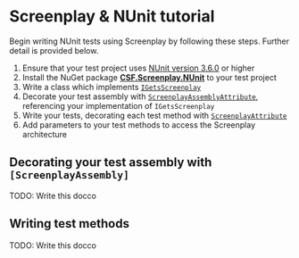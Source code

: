 # Screenplay & NUnit tutorial

Begin writing NUnit tests using Screenplay by following these steps.
Further detail is provided below.

1. Ensure that your test project uses [NUnit version 3.6.0] or higher
1. Install the NuGet package **[CSF.Screenplay.NUnit]** to your test project
1. Write a class which implements [`IGetsScreenplay`]
1. Decorate your test assembly with [`ScreenplayAssemblyAttribute`], referencing your implementation of `IGetsScreenplay`
1. Write your tests, decorating each test method with [`ScreenplayAttribute`]
1. Add parameters to your test methods to access the Screenplay architecture

[NUnit version 3.6.0]: https://www.nuget.org/packages/NUnit/3.6.0
[CSF.Screenplay.NUnit]: https://www.nuget.org/packages/CSF.Screenplay.NUnit
[`IGetsScreenplay`]: xref:CSF.Screenplay.IGetsScreenplay
[`ScreenplayAssemblyAttribute`]: xref:CSF.Screenplay.ScreenplayAssemblyAttribute
[`ScreenplayAttribute`]:xref:CSF.Screenplay.ScreenplayAttribute

## Decorating your test assembly with `[ScreenplayAssembly]`

TODO: Write this docco

## Writing test methods

TODO: Write this docco
